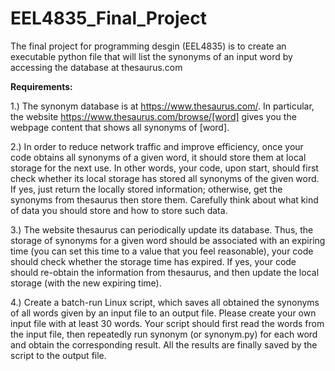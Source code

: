 # EEL4835_Final_Project
The final project for programming desgin (EEL4835) is to create an executable python file that will list the synonyms of an input word by accessing the database at thesaurus.com

**Requirements:**
 
 1.) The synonym database is at https://www.thesaurus.com/. In particular, the website  https://www.thesaurus.com/browse/[word] gives  you the webpage content  that shows all synonyms of [word]. 
  
  2.) In  order  to  reduce  network  traffic  and  improve  efficiency,  once  your  code  obtains  all  synonyms of a given word, it should store them at local storage for the next use. In other words,  your  code,  upon  start,  should  first  check  whether  its  local  storage  has  stored  all  synonyms of the given word. If yes, just return the locally stored information; otherwise, get the synonyms from thesaurus then store them. Carefully think about what kind of data you should store and how to store such data. 
  
  3.) The website thesaurus can periodically update its database. Thus, the storage of synonyms for  a  given  word  should  be  associated  with  an  expiring  time  (you  can  set  this  time  to  a  value  that  you  feel  reasonable),  your  code  should  check  whether  the  storage  time  has  expired. If yes, your code should re-obtain the information from thesaurus, and then update the local storage (with the new expiring time).  
  
  4.) Create a batch-run Linux script, which saves all obtained the synonyms of all words given by an input file to an output file. Please create your own input file with at least 30 words. Your script should first read the words from the input file, then repeatedly run synonym (or  synonym.py)  for  each  word  and  obtain  the  corresponding  result.  All  the  results  are  finally saved by the script to the output file.  
